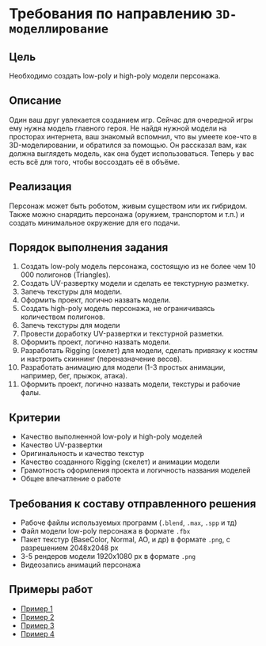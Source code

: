# Требования по направлению `3D-моделлирование`

## Цель
Необходимо создать low-poly и high-poly модели персонажа.

## Описание
Один ваш друг увлекается созданием игр. Сейчас для очередной игры ему нужна модель главного героя. Не найдя нужной модели на просторах интернета, ваш знакомый вспомнил, что вы умеете кое-что в 3D-моделировании, и обратился за помощью. Он рассказал вам, как должна выглядеть модель, как она будет использоваться. Теперь у вас есть всё для того, чтобы воссоздать её в объёме.

## Реализация
Персонаж может быть роботом, живым существом или их гибридом. Также можно снарядить персонажа (оружием, транспортом и т.п.) и создать минимальное окружение для его подачи.

## Порядок выполнения задания

1.  Создать low-poly модель персонажа, состоящую из не более чем 10 000 полигонов (Triangles).
2.  Создать UV-развертку модели и сделать ее текстурную разметку.
3.  Запечь текстуры для модели.
4.  Оформить проект, логично назвать модели.
5.  Создать high-poly модель персонажа, не ограничиваясь количеством полигонов.
6.  Запечь текстуры для модели
7.  Провести доработку UV-развертки и текстурной разметки.
8.  Оформить проект, логично назвать модели.
9.  Разработать Rigging (скелет) для модели, сделать привязку к костям и настроить скиннинг (переназначение весов).
10. Разработать анимацию для модели (1-3 простых анимации, например, бег, прыжок, атака).
11. Оформить проект, логично назвать модели, текстуры и рабочие фалы.

## Критерии

*   Качество выполненной low-poly и high-poly моделей
*   Качество UV-развертки
*   Оригинальность и качество текстур
*   Качество созданного Rigging (скелет) и анимации модели
*   Грамотность оформления проекта и логичность названия моделей 
*   Общее впечатление о работе

## Требования к составу отправленного решения

*   Рабоче файлы используемых программ (`.blend`, `.max`, `.spp` и тд)
*   Файл модели low-poly персонажа в формате `.fbx`
*   Пакет текстур (BaseColor, Normal, AO, и др) в формате `.png`, с разрешением 2048х2048 px
*   3-5 рендеров модели 1920х1080 px в формате `.png`
*   Видеозапись анимаций персонажа

## Примеры работ

*   [Пример 1](https://sketchfab.com/3d-models/robot-2-8e4a7dbbca1c4a54ab9c547091d04cdd)
*   [Пример 2](https://sketchfab.com/3d-models/fantasy-rpg-engineer-df6ac8a4828649eebbd8e424d738b9f9)
*   [Пример 3](https://sketchfab.com/3d-models/mech-tank-biped-e8d275f55c1844649bf0404e9c62c2d6)
*   [Пример 4](https://sketchfab.com/3d-models/anubis-boss-handpainted-lowpoly-55abc8f8817a4448ad2f58eb524bac1d)
